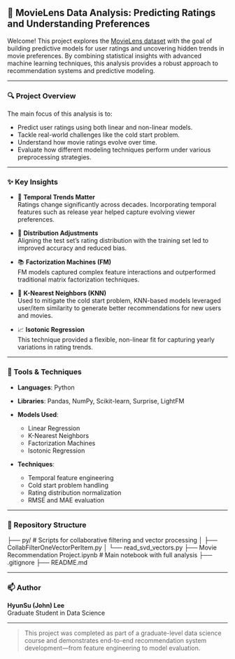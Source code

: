 ## 🎥 MovieLens Data Analysis: Predicting Ratings and Understanding Preferences

Welcome! This project explores the [MovieLens dataset](https://grouplens.org/datasets/movielens/) with the goal of building predictive models for user ratings and uncovering hidden trends in movie preferences. By combining statistical insights with advanced machine learning techniques, this analysis provides a robust approach to recommendation systems and predictive modeling.

---

### 🔍 Project Overview

The main focus of this analysis is to:

- Predict user ratings using both linear and non-linear models.
- Tackle real-world challenges like the cold start problem.
- Understand how movie ratings evolve over time.
- Evaluate how different modeling techniques perform under various preprocessing strategies.

---

### ✨ Key Insights

- 📆 **Temporal Trends Matter**  
  Ratings change significantly across decades. Incorporating temporal features such as release year helped capture evolving viewer preferences.

- 🎯 **Distribution Adjustments**  
  Aligning the test set’s rating distribution with the training set led to improved accuracy and reduced bias.

- 📚 **Factorization Machines (FM)**  
  FM models captured complex feature interactions and outperformed traditional matrix factorization techniques.

- 👥 **K-Nearest Neighbors (KNN)**  
  Used to mitigate the cold start problem, KNN-based models leveraged user/item similarity to generate better recommendations for new users and movies.

- 📈 **Isotonic Regression**  
  This technique provided a flexible, non-linear fit for capturing yearly variations in rating trends.

---

### 🧰 Tools & Techniques

- **Languages**: Python  
- **Libraries**: Pandas, NumPy, Scikit-learn, Surprise, LightFM  
- **Models Used**:  
  - Linear Regression  
  - K-Nearest Neighbors  
  - Factorization Machines  
  - Isotonic Regression

- **Techniques**:  
  - Temporal feature engineering  
  - Cold start problem handling  
  - Rating distribution normalization  
  - RMSE and MAE evaluation

---

### 📁 Repository Structure

├── py/ # Scripts for collaborative filtering and vector processing │ ├── CollabFilterOneVectorPerItem.py │ └── read_svd_vectors.py ├── Movie Recommendation Project.ipynb # Main notebook with full analysis ├── .gitignore ├── README.md

---

### 📫 Author

**HyunSu (John) Lee**  
Graduate Student in Data Science  

---

> This project was completed as part of a graduate-level data science course and demonstrates end-to-end recommendation system development—from feature engineering to model evaluation.
